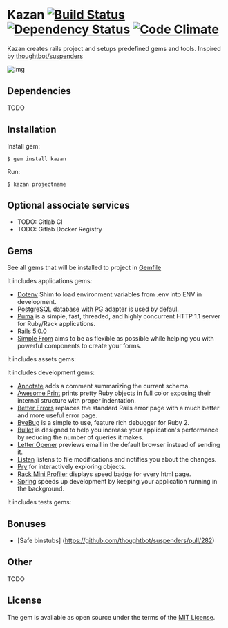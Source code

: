 # Kazan [![Build Status](https://travis-ci.org/khusnetdinov/kazan.svg?branch=master)](https://travis-ci.org/khusnetdinov/kazan) [![Dependency Status](https://gemnasium.com/badges/github.com/khusnetdinov/kazan.svg)](https://gemnasium.com/github.com/khusnetdinov/kazan) [![Code Climate](https://codeclimate.com/github/khusnetdinov/kazan/badges/gpa.svg)](https://codeclimate.com/github/khusnetdinov/kazan)

Kazan creates rails project and setups predefined gems and tools. Inspired by [thoughtbot/suspenders](https://github.com/thoughtbot/suspenders)

![img](http://res.cloudinary.com/dtoqqxqjv/image/upload/c_scale,w_240/v1476011701/147601141068782_rgcl3z.png)

## Dependencies

  TODO

## Installation

Install gem:

    $ gem install kazan

Run:

    $ kazan projectname

## Optional associate services

- TODO: Gitlab CI
- TODO: Gitlab Docker Registry

## Gems

See all gems that will be installed to project in [Gemfile](https://github.com/khusnetdinov/kazan/blob/master/templates/Gemfile.erb)

It includes applications gems:

  - [Dotenv](https://github.com/bkeepers/dotenv) Shim to load environment variables from .env into ENV in development.
  - [PostgreSQL](https://www.postgresql.org/) database with [PG](https://rubygems.org/gems/pg/versions/0.18.4) adapter is used by defaul.
  - [Puma](http://puma.io/) is a simple, fast, threaded, and highly concurrent HTTP 1.1 server for Ruby/Rack applications.
  - [Rails 5.0.0](http://rubyonrails.org/)
  - [Simple From](https://github.com/plataformatec/simple_form) aims to be as flexible as possible while helping you with powerful components to create your forms.

It includes assets gems:

It includes development gems:

  - [Annotate](https://github.com/ctran/annotate_models) adds a comment summarizing the current schema.
  - [Awesome Print](https://github.com/awesome-print/awesome_print) prints pretty Ruby objects in full color exposing their internal structure with proper indentation.
  - [Better Errors](https://github.com/charliesome/better_errors) replaces the standard Rails error page with a much better and more useful error page.
  - [ByeBug](https://github.com/deivid-rodriguez/byebug) is a simple to use, feature rich debugger for Ruby 2.
  - [Bullet](https://github.com/flyerhzm/bullet) is designed to help you increase your application's performance by reducing the number of queries it makes.
  - [Letter Opener](https://github.com/ryanb/letter_opener) previews email in the default browser instead of sending it.
  - [Listen](https://github.com/guard/listen) listens to file modifications and notifies you about the changes.
  - [Pry](https://github.com/rweng/pry-rails) for interactively exploring objects.
  - [Rack Mini Profiler](https://github.com/MiniProfiler/rack-mini-profiler) displays speed badge for every html page.
  - [Spring](https://github.com/rails/spring) speeds up development by keeping your application running in the background.

It includes tests gems:


## Bonuses

  - [Safe binstubs] (https://github.com/thoughtbot/suspenders/pull/282)

## Other

  TODO

## License

The gem is available as open source under the terms of the [MIT License](http://opensource.org/licenses/MIT).
